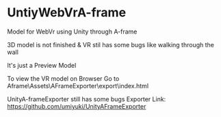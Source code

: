 # UntiyWebVrA-frame
Model for WebVr using Unity through A-frame

3D model is not finished & VR stil has some bugs like walking through the wall

It's just a Preview Model

To view the VR model on Browser
Go to Aframe\Assets\AFrameExporter\export\index.html

UnityA-frameExporter still has some bugs
Exporter Link:
https://github.com/umiyuki/UnityAFrameExporter

